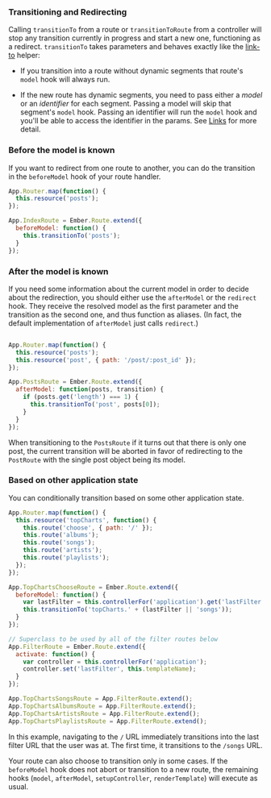 ### Transitioning and Redirecting

Calling `transitionTo` from a route or `transitionToRoute` from a controller
will stop any transition currently in progress and start a new one, functioning
as a redirect. `transitionTo` takes parameters and behaves exactly like the [link-to](/guides/templates/links) helper:

* If you transition into a route without dynamic segments that route's `model` hook
will always run.

* If the new route has dynamic segments, you need to pass either a _model_ or an _identifier_ for each segment.
Passing a model will skip that segment's `model` hook.  Passing an identifier will run the `model` hook and you'll be able to access the identifier in the params. See [Links](/guides/templates/links) for more detail.

### Before the model is known

If you want to redirect from one route to another, you can do the transition in
the `beforeModel` hook of your route handler.

```javascript
App.Router.map(function() {
  this.resource('posts');
});

App.IndexRoute = Ember.Route.extend({
  beforeModel: function() {
    this.transitionTo('posts');
  }
});
```

### After the model is known

If you need some information about the current model in order to decide about
the redirection, you should either use the `afterModel` or the `redirect` hook. They
receive the resolved model as the first parameter and the transition as the second one,
and thus function as aliases. (In fact, the default implementation of `afterModel` just calls `redirect`.)

```javascript

App.Router.map(function() {
  this.resource('posts');
  this.resource('post', { path: '/post/:post_id' });
});

App.PostsRoute = Ember.Route.extend({
  afterModel: function(posts, transition) {
    if (posts.get('length') === 1) {
      this.transitionTo('post', posts[0]);
    }
  }
});
```

When transitioning to the `PostsRoute` if it turns out that there is only one post,
the current transition will be aborted in favor of redirecting to the `PostRoute`
with the single post object being its model.

### Based on other application state

You can conditionally transition based on some other application state.

```javascript
App.Router.map(function() {
  this.resource('topCharts', function() {
    this.route('choose', { path: '/' });
    this.route('albums');
    this.route('songs');
    this.route('artists');
    this.route('playlists');
  });
});

App.TopChartsChooseRoute = Ember.Route.extend({
  beforeModel: function() {
    var lastFilter = this.controllerFor('application').get('lastFilter');
    this.transitionTo('topCharts.' + (lastFilter || 'songs'));
  }
});

// Superclass to be used by all of the filter routes below
App.FilterRoute = Ember.Route.extend({
  activate: function() {
    var controller = this.controllerFor('application');
    controller.set('lastFilter', this.templateName);
  }
});

App.TopChartsSongsRoute = App.FilterRoute.extend();
App.TopChartsAlbumsRoute = App.FilterRoute.extend();
App.TopChartsArtistsRoute = App.FilterRoute.extend();
App.TopChartsPlaylistsRoute = App.FilterRoute.extend();
```

In this example, navigating to the `/` URL immediately transitions into
the last filter URL that the user was at. The first time, it transitions
to the `/songs` URL.

Your route can also choose to transition only in some cases. If the
`beforeModel` hook does not abort or transition to a new route, the remaining
hooks (`model`, `afterModel`, `setupController`, `renderTemplate`) will execute
as usual.
